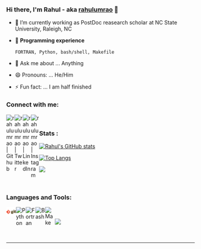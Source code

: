 ### Hi there, I'm  Rahul - aka [rahulumrao](https://github.com/rahulumrao) 👋

- 🔭 I’m currently working as PostDoc reasearch scholar at NC State University, Raleigh, NC
- 🌱 **Programming experience** 
      
      FORTRAN, Python, bash/shell, Makefile
- 💬 Ask me about ... Anything
- 😄 Pronouns: ... He/Him
- ⚡ Fun fact: ... I am half finished

### Connect with me:

[<img align="left" alt="rahulumrao | Github" width="22px" src="https://cdn.jsdelivr.net/npm/simple-icons@v3/icons/github.svg" />](https://github.com/rahulumrao)
[<img align="left" alt="rahulumrao | Twitter" width="22px" src="https://cdn.jsdelivr.net/npm/simple-icons@v3/icons/twitter.svg" />](https://twitter.com/rahul_818)
[<img align="left" alt="rahulumrao | LinkedIn" width="22px" src="https://cdn.jsdelivr.net/npm/simple-icons@v3/icons/linkedin.svg" />](https://www.linkedin.com/in/rahul-verma-6a8089121)
[<img align="left" alt="rahulumrao | Instagram" width="22px" src="https://cdn.jsdelivr.net/npm/simple-icons@v3/icons/instagram.svg" />](https://instagram.com/_rahul_umrao)

<br />

### Stats :
[![Rahul's GitHub stats](https://github-readme-stats.vercel.app/api?username=rahulumrao&show_icons=true&theme=merko)](https://github.com/rahulumrao/github-readme-stats)

[![Top Langs](https://github-readme-stats.vercel.app/api/top-langs/?username=rahulumrao&hide=javascript,html,Roff,css,Cmake&layout=compact&theme=radical)](https://github.com/rahulumrao/github-readme-stats)

[![](https://visitcount.itsvg.in/api?id=rahulumrao&label=Profile%20Views&color=12&pretty=true)](https://visitcount.itsvg.in)

<br />

### Languages and Tools:
[<img align="left" alt="Git" width="26px" src="https://raw.githubusercontent.com/github/explore/80688e429a7d4ef2fca1e82350fe8e3517d3494d/topics/git/git.png" />](https://github.com/)
[<img align="left" alt="Python" width="26px" src="https://upload.wikimedia.org/wikipedia/commons/c/c3/Python-logo-notext.svg" />](https://www.python.org/)
[<img align="left" alt="Fortran" width="26px" src="https://upload.wikimedia.org/wikipedia/commons/b/b8/Fortran_logo.svg" />](https://fortran-lang.org/)
[<img align="left" alt="Bash" width="26px" src="https://www.pc-freak.net/images/Bash-Final-the-Bourne-again-shell-logo.jpg" />](https://www.gnu.org/software/bash/)
[<img align="left" alt="Make" width="26px" src="https://cdn.icon-icons.com/icons2/1377/PNG/512/textxmakefile_92756.png" />](https://www.gnu.org/software/make/)

<br />

[![](https://visitcount.itsvg.in/api?id=rahulumrao&label=Profile%20Views&color=12&pretty=false)](https://visitcount.itsvg.in)

<br />

----
